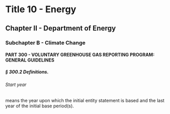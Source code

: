 
# Title 10 - Energy
## Chapter II - Department of Energy
### Subchapter B - Climate Change
#### PART 300 - VOLUNTARY GREENHOUSE GAS REPORTING PROGRAM: GENERAL GUIDELINES
##### § 300.2 Definitions.
###### Start year

means the year upon which the initial entity statement is based and the last year of the initial base period(s).
